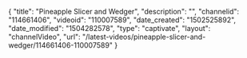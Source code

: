 {
    "title": "Pineapple Slicer and Wedger",
    "description": "",
    "channelid": "114661406",
    "videoid": "110007589",
    "date_created": "1502525892",
    "date_modified": "1504282578",
    "type": "captivate",
    "layout": "channelVideo",
    "url": "\/latest-videos\/pineapple-slicer-and-wedger\/114661406-110007589"
}